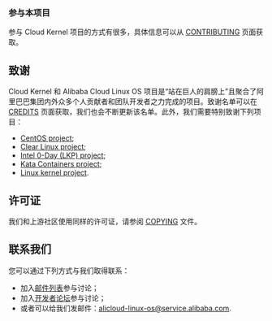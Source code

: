 ### 参与本项目

参与 Cloud Kernel 项目的方式有很多，具体信息可以从 [CONTRIBUTING](https://alibaba.github.io/cloud-kernel/zh/CONTRIBUTING.html) 页面获取。

## 致谢

Cloud Kernel 和 Alibaba Cloud Linux OS 项目是“站在巨人的肩膀上”且聚合了阿里巴巴集团内外众多个人贡献者和团队开发者之力完成的项目。致谢名单可以在 [CREDITS](https://alibaba.github.io/cloud-kernel/zh/CREDITS.html) 页面获取，我们也会不断更新该名单。此外，我们需要特别致谢下列项目：

- [CentOS project](https://www.centos.org/);
- [Clear Linux project](https://clearlinux.org/);
- [Intel 0-Day (LKP) project](https://01.org/lkp);
- [Kata Containers project](https://katacontainers.io/);
- [Linux kernel project](https://www.kernel.org/).

## 许可证

我们和上游社区使用同样的许可证，请参阅 [COPYING](https://alibaba.github.io/cloud-kernel/COPYING) 文件。

## 联系我们

您可以通过下列方式与我们取得联系：

- 加入[邮件列表](https://alibaba.github.io/cloud-kernel/zh/MAILLIST.html)参与讨论；
- 加入[开发者论坛](https://bbs.aliyun.com/thread/450.html)参与讨论；
- 或者可以给我们发邮件：[alicloud-linux-os@service.alibaba.com](mailto:alicloud-linux-os@service.alibaba.com).